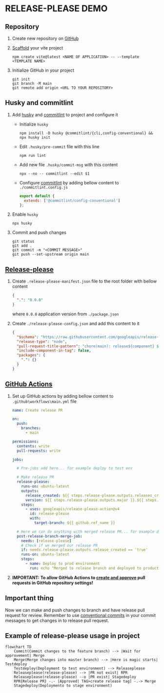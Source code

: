 # RELEASE-PLEASE DEMO

## Repository

1. Create new repository on [GitHub](https://github.com)
1. [Scaffold](https://vitejs.dev/guide/#scaffolding-your-first-vite-project) your vite project

    ```shell
    npm create vite@latest <NAME OF APPLICATION> -- --template <TEMPLATE NAME>
    ```

1. Initialize GitHub in your project

    ```shell
    git init
    git branch -M main
    git remote add origin <URL TO YOUR REPOSITORY>
    ```

## Husky and commitlint

1. Add [husky](https://typicode.github.io/husky/) and [commitlint](https://commitlint.js.org/guides/getting-started.html) to project and configure it

    - Initialize `husky`

      ```shell
      npm install -D husky @commitlint/{cli,config-conventional} &&
      npx husky init
      ```

    - Edit `.husky/pre-commit` file with this line

      ```shell
      npm run lint
      ```

    - Add new file `.husky/commit-msg` with this content

      ```shell
      npx --no -- commitlint --edit $1
      ```

    - Configure [commitlint](https://commitlint.js.org/guides/getting-started.html) by adding bellow content to `./commitlint.config.js`

      ```js
      export default {
        extends: ['@commitlint/config-conventional']
      };
      ```

1. Enable `husky`

    ```shell
    npx husky
    ```


1. Commit and push changes

    ```shell
    git status
    git add .
    git commit -m "<COMMIT MESSAGE>"
    git push --set-upstream origin main
    ```

## [Release-please](https://github.com/googleapis/release-please)

1. Create `.release-please-manifest.json` file to the root folder with bellow content

    ```json
    {
      ".": "0.0.0"
    }
    ```

    where `0.0.0` application version from `./package.json`

1. Create `./release-please-config.json` and add this content to it

    ```json
    {
      "$schema": "https://raw.githubusercontent.com/googleapis/release-please/main/schemas/config.json",
      "release-type": "node",
      "pull-request-title-pattern": "chore(main): release${component} ${version}",
      "include-component-in-tag": false,
      "packages": {
        ".": {}
      }
    }
    ```

## [GitHub Actions](https://docs.github.com/en/actions)

1. Set up GitHub actions by adding bellow content to `.github\workflows\main.yml` file

    ```yaml
    name: Create release PR

    on:
      push:
        branches:
          - main

    permissions:
      contents: write
      pull-requests: write

    jobs:

      # Pre-jobs add here... for example deploy to test env

      # Make release PR
      release-please:
        runs-on: ubuntu-latest
        outputs:
          release_created: ${{ steps.release-please.outputs.releases_created }}
          version: ${{ steps.release-please.outputs.major }}.${{ steps.release-please.outputs.minor }}.${{ steps.release-please.outputs.patch }}
        steps:
          - uses: googleapis/release-please-action@v4
            id: release-please
            with:
              target-branch: ${{ github.ref_name }}

      # Here we can do anything with merged release PR... for example deploy to stage or production and etc.
      post-release-branch-merge-job:
        needs: [release-please]
        # Check if we merged our release PR
        if: needs.release-please.outputs.release_created == 'true'
        runs-on: ubuntu-latest
        steps:
          - name: Deploy to prod environment
            run: echo "Merged to release branch and deployed to production!"
    ```

1. **IMPORTANT: To allow GitHub Actions to [create and approve](https://github.com/googleapis/release-please-action?tab=readme-ov-file#workflow-permissions) pull requests in GitHub repository settings!**

## **Important thing**

Now we can make and push changes to branch and have release pull request for review. Remember to use [conventional commits](https://www.conventionalcommits.org/en/v1.0.0/#specification) in your commit messages to get changes in to release pull request.



## Example of release-please usage in project

```mermaid
flowchart TD
    Commit(Commit changes to the feature branch) --> |Wait for approvement| Merge
    Merge(Merge changes into master branch) --> |Here is magic starts| Testdeploy
    Testdeploy(Deployment to test environment) --> Releaseplease
    Releaseplease(release-please) --> |PR not exist| RPR
    Releaseplease(release-please) --o |PR exist| Stagedeploy
    RPR{Release PR} -.- |Approved| TAG>create release tag] -.-> Merge
    Stagedeploy(Deploymento to stage environment)
```
